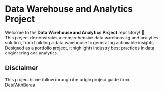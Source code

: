 # Data Warehouse and Analytics Project

Welcome to the **Data Warehouse and Analytics Project** repository! 🚀  
This project demonstrates a comprehensive data warehousing and analytics solution, from building a data warehouse to generating actionable insights. Designed as a portfolio project, it highlights industry best practices in data engineering and analytics.

## Disclaimer 
This project is me follow through the origin project guide from [DataWithBaraa](http://bit.ly/3GiCVUE)

